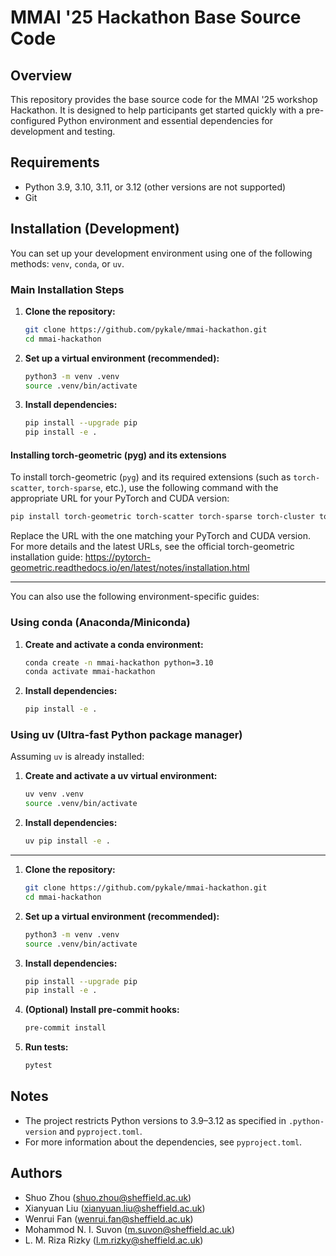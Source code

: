 # MMAI '25 Hackathon Base Source Code

## Overview

This repository provides the base source code for the MMAI '25 workshop Hackathon. It is designed to help participants get started quickly with a pre-configured Python environment and essential dependencies for development and testing.

## Requirements

- Python 3.9, 3.10, 3.11, or 3.12 (other versions are not supported)
- Git



## Installation (Development)

You can set up your development environment using one of the following methods: `venv`, `conda`, or `uv`.

### Main Installation Steps

1. **Clone the repository:**
	```bash
	git clone https://github.com/pykale/mmai-hackathon.git
	cd mmai-hackathon
	```
2. **Set up a virtual environment (recommended):**
	```bash
	python3 -m venv .venv
	source .venv/bin/activate
	```
3. **Install dependencies:**
	```bash
	pip install --upgrade pip
	pip install -e .
	```

#### Installing torch-geometric (pyg) and its extensions

To install torch-geometric (`pyg`) and its required extensions (such as `torch-scatter`, `torch-sparse`, etc.), use the following command with the appropriate URL for your PyTorch and CUDA version:

```bash
pip install torch-geometric torch-scatter torch-sparse torch-cluster torch-spline-conv -f https://data.pyg.org/whl/torch-2.6.0+cpu.html
```

Replace the URL with the one matching your PyTorch and CUDA version. For more details and the latest URLs, see the official torch-geometric installation guide: https://pytorch-geometric.readthedocs.io/en/latest/notes/installation.html

---

You can also use the following environment-specific guides:

### Using conda (Anaconda/Miniconda)

1. **Create and activate a conda environment:**
	```bash
	conda create -n mmai-hackathon python=3.10
	conda activate mmai-hackathon
	```
2. **Install dependencies:**
	```bash
	pip install -e .
	```


### Using uv (Ultra-fast Python package manager)

Assuming `uv` is already installed:

1. **Create and activate a uv virtual environment:**
	```bash
	uv venv .venv
	source .venv/bin/activate
	```
2. **Install dependencies:**
	```bash
	uv pip install -e .
	```

---

1. **Clone the repository:**
	```bash
	git clone https://github.com/pykale/mmai-hackathon.git
	cd mmai-hackathon
	```

2. **Set up a virtual environment (recommended):**
	```bash
	python3 -m venv .venv
	source .venv/bin/activate
	```

3. **Install dependencies:**
	```bash
	pip install --upgrade pip
	pip install -e .
	```

4. **(Optional) Install pre-commit hooks:**
	```bash
	pre-commit install
	```

5. **Run tests:**
	```bash
	pytest
	```

## Notes

- The project restricts Python versions to 3.9–3.12 as specified in `.python-version` and `pyproject.toml`.
- For more information about the dependencies, see `pyproject.toml`.

## Authors

- Shuo Zhou (<shuo.zhou@sheffield.ac.uk>)
- Xianyuan Liu (<xianyuan.liu@sheffield.ac.uk>)
- Wenrui Fan (<wenrui.fan@sheffield.ac.uk>)
- Mohammod N. I. Suvon (<m.suvon@sheffield.ac.uk>)
- L. M. Riza Rizky (<l.m.rizky@sheffield.ac.uk>)

